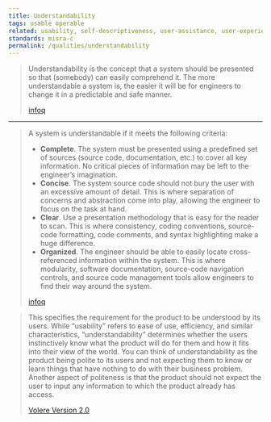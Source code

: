 ```yaml
---
title: Understandability
tags: usable operable
related: usability, self-descriptiveness, user-assistance, user-experience, learnability, conciseness
standards: misra-c
permalink: /qualities/understandability
---
```



>Understandability is the concept that a system should be presented so that (somebody)  can easily comprehend it. 
>The more understandable a system is, the easier it will be for engineers to change it in a predictable and safe manner.
>
>[infoq](https://www.infoq.com/articles/understandability-metric-not-tracking/)

<hr class="with-no-margin"/>


>A system is understandable if it meets the following criteria:
>
>* **Complete**. The system must be presented using a predefined set of sources (source code, documentation, etc.) to cover all key information. No critical pieces of information may be left to the engineer’s imagination.
>* **Concise**. The system source code should not bury the user with an excessive amount of detail. This is where separation of concerns and abstraction come into play, allowing the engineer to focus on the task at hand.
>* **Clear**. Use a presentation methodology that is easy for the reader to scan. This is where consistency, coding conventions, source-code formatting, code comments, and syntax highlighting make a huge difference.
>* **Organized**. The engineer should be able to easily locate cross-referenced information within the system. This is where modularity, software documentation, source-code navigation controls, and source code management tools allow engineers to find their way around the system.
>
>[infoq](https://www.infoq.com/articles/understandability-metric-not-tracking/)

>This specifies the requirement for the product to be understood by its users. 
>While “usability” refers to ease of use, efficiency, and similar characteristics, “understandability” determines whether the users instinctively know what the product will do for them and how it fits into their view of the world. 
>You can think of understandability as the product being polite to its users and not expecting them to know or learn things that have nothing to do with their business problem. 
>Another aspect of politeness is that the product should not expect the user to input any information to which the product already has access.
>
>[Volere Version 2.0](/references/#volere)
